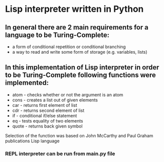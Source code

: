 # Lisp interpreter written in Python

## In general there are 2 main requirements for a language to be Turing-Complete:
- a form of conditional repetition or conditional branching
- a way to read and write some form of storage (e.g. variables, lists)

## In this implementation of Lisp interpreter in order to be Turing-Complete following functions were implemented:
- atom - checks whether or not the argument is an atom
- cons - creates a list out of given elements
- car - returns first element of list
- cdr - returns second element of list
- if - conditional if/else statement
- eq - tests equality of two elements
- quote - returns back given symbol

Selection of the function was based on John McCarthy and Paul Graham publications Lisp language

### REPL interpreter can be run from main.py file
